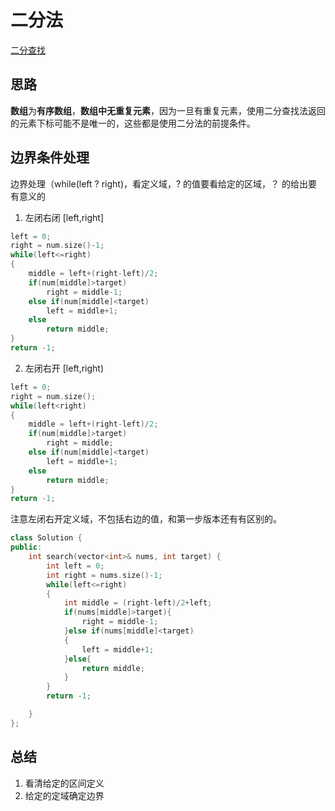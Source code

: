# 二分法
[二分查找](https://programmercarl.com/0704.%E4%BA%8C%E5%88%86%E6%9F%A5%E6%89%BE.html#_704-%E4%BA%8C%E5%88%86%E6%9F%A5%E6%89%BE)
## 思路
 **数组**为**有序数组**，**数组中无重复元素**，因为一旦有重复元素，使用二分查找法返回的元素下标可能不是唯一的，这些都是使用二分法的前提条件。

## 边界条件处理
边界处理（while(left ? right)，看定义域，? 的值要看给定的区域，？ 的给出要有意义的
1. 左闭右闭 [left,right]<br>
```C++
left = 0;
right = num.size()-1;
while(left<=right)
{
    middle = left+(right-left)/2;
    if(num[middle]>target)
        right = middle-1;
    else if(num[middle]<target)
        left = middle+1;
    else
        return middle;
}
return -1;
```
2. 左闭右开 [left,right)<br>
``` C++
left = 0;
right = num.size();
while(left<right)
{
    middle = left+(right-left)/2;
    if(num[middle]>target)
        right = middle;
    else if(num[middle]<target)
        left = middle+1;
    else
        return middle;
}
return -1;
``` 
注意左闭右开定义域，不包括右边的值，和第一步版本还有有区别的。

```C++
class Solution {
public:
    int search(vector<int>& nums, int target) {
        int left = 0;
        int right = nums.size()-1;
        while(left<=right)
        {
            int middle = (right-left)/2+left;
            if(nums[middle]>target){
                right = middle-1;
            }else if(nums[middle]<target)
            {
                left = middle+1;
            }else{
                return middle;
            }
        }
        return -1;

    }
};
```


## 总结
1. 看清给定的区间定义
2. 给定的定域确定边界
